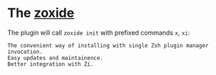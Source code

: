 # The [zoxide](https://github.com/ajeetdsouza/zoxide)

The plugin will call `zoxide init` with prefixed commands `x`, `xi`:

    The convenient way of installing with single Zsh plugin manager invocation.
    Easy updates and maintainence.
    Better integration with Zi.
